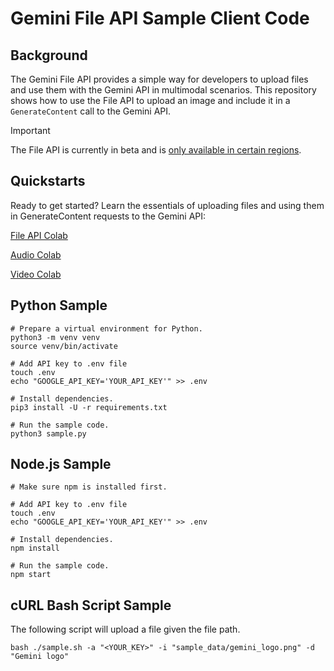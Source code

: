 # Gemini File API Sample Client Code

## Background
The Gemini File API provides a simple way for developers to upload files and use them with the Gemini API in multimodal scenarios. This repository shows how to use the File API to upload an image and include it in a `GenerateContent` call to the Gemini API.


> [!IMPORTANT]
> The File API is currently in beta and is [only available in certain regions](https://ai.google.dev/available_regions).

## Quickstarts
Ready to get started? Learn the essentials of uploading files and using them in GenerateContent requests to the Gemini API:

[File API Colab](https://colab.research.google.com/github/google-gemini/gemini-api-cookbook/blob/main/quickstarts/File_API.ipynb)

[Audio Colab](https://colab.research.google.com/github/google-gemini/gemini-api-cookbook/blob/main/quickstarts/Audio.ipynb)

[Video Colab](https://colab.research.google.com/github/google-gemini/gemini-api-cookbook/blob/main/quickstarts/Video.ipynb)


## Python Sample
```
# Prepare a virtual environment for Python.
python3 -m venv venv
source venv/bin/activate

# Add API key to .env file
touch .env
echo "GOOGLE_API_KEY='YOUR_API_KEY'" >> .env

# Install dependencies.
pip3 install -U -r requirements.txt

# Run the sample code.
python3 sample.py
```

## Node.js Sample
```
# Make sure npm is installed first. 

# Add API key to .env file
touch .env
echo "GOOGLE_API_KEY='YOUR_API_KEY'" >> .env

# Install dependencies.
npm install

# Run the sample code.
npm start
```

## cURL Bash Script Sample
The following script will upload a file given the file path.
```
bash ./sample.sh -a "<YOUR_KEY>" -i "sample_data/gemini_logo.png" -d "Gemini logo"
```
